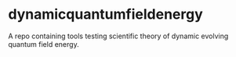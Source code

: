 # dynamicquantumfieldenergy
A repo containing tools testing scientific theory of dynamic evolving quantum field energy.
